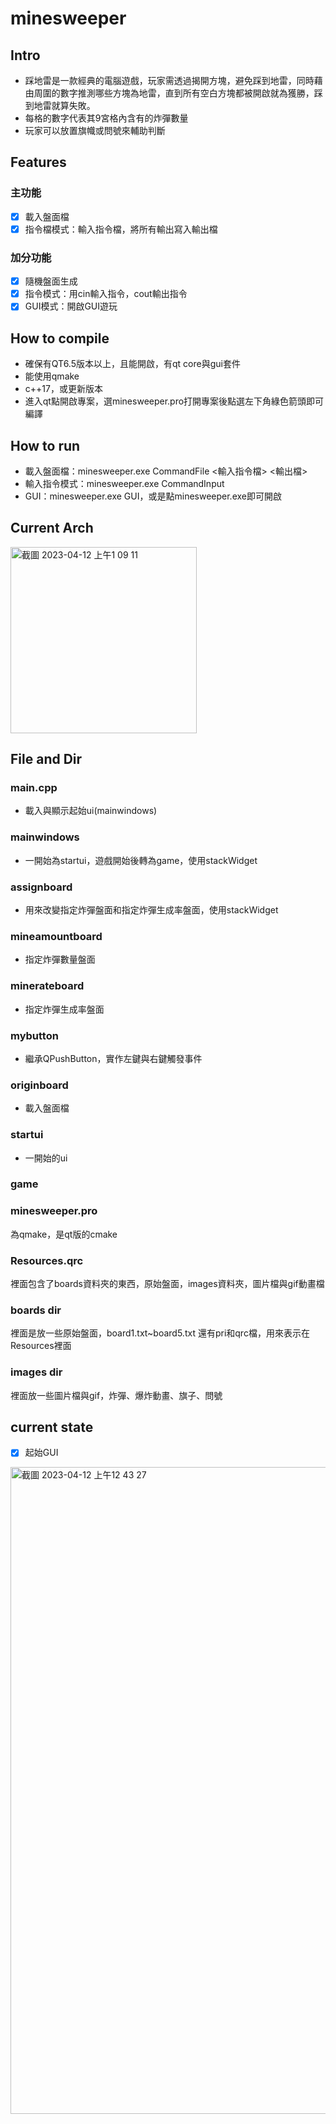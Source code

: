 # minesweeper
## Intro
- 踩地雷是一款經典的電腦遊戲，玩家需透過揭開方塊，避免踩到地雷，同時藉由周圍的數字推測哪些方塊為地雷，直到所有空白方塊都被開啟就為獲勝，踩到地雷就算失敗。
- 每格的數字代表其9宮格內含有的炸彈數量
- 玩家可以放置旗幟或問號來輔助判斷

## Features
### 主功能
- [x] 載入盤面檔
- [x] 指令檔模式：輸入指令檔，將所有輸出寫入輸出檔
### 加分功能
- [x] 隨機盤面生成
- [x] 指令模式：用cin輸入指令，cout輸出指令
- [x] GUI模式：開啟GUI遊玩
## How to compile
- 確保有QT6.5版本以上，且能開啟，有qt core與gui套件
- 能使用qmake
- c++17，或更新版本
- 進入qt點開啟專案，選minesweeper.pro打開專案後點選左下角綠色箭頭即可編譯

## How to run
- 載入盤面檔：minesweeper.exe CommandFile <輸入指令檔> <輸出檔>
- 輸入指令模式：minesweeper.exe CommandInput
- GUI：minesweeper.exe GUI，或是點minesweeper.exe即可開啟

## Current Arch
<img width="298" alt="截圖 2023-04-12 上午1 09 11" src="https://user-images.githubusercontent.com/69885352/231238520-4e8f57ab-4093-4bc4-b89a-6221db00d8a4.png">

## File and Dir
### main.cpp
- 載入與顯示起始ui(mainwindows)
### mainwindows
- 一開始為startui，遊戲開始後轉為game，使用stackWidget
### assignboard
- 用來改變指定炸彈盤面和指定炸彈生成率盤面，使用stackWidget
### mineamountboard
- 指定炸彈數量盤面
### minerateboard
- 指定炸彈生成率盤面
### mybutton
- 繼承QPushButton，實作左鍵與右鍵觸發事件
### originboard
- 載入盤面檔
### startui
- 一開始的ui
### game
### minesweeper.pro
為qmake，是qt版的cmake
### Resources.qrc
裡面包含了boards資料夾的東西，原始盤面，images資料夾，圖片檔與gif動畫檔
### boards dir
裡面是放一些原始盤面，board1.txt~board5.txt
還有pri和qrc檔，用來表示在Resources裡面
### images dir
裡面放一些圖片檔與gif，炸彈、爆炸動畫、旗子、問號
## current state
- [x] 起始GUI
<img width="1035" alt="截圖 2023-04-12 上午12 43 27" src="https://user-images.githubusercontent.com/69885352/231238544-e7f0c099-ddf7-485e-ac13-a2dd7aa0e8a4.png">
